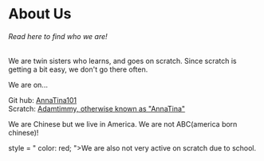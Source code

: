 
<html>
  <body>




    
<h1>About Us</h1>
<h6> Read here to find who we are! </h6>
    </head>
  <body> <p>We are twin sisters who learns, and goes on scratch. Since scratch is getting a bit easy, we don't go there often.</p>
  
  <p>We are on...</p>
  Git hub: <a href= "https://github.com/Annatina101">AnnaTina101</a><br>
  Scratch:  <a href= "https://scratch.mit.edu/users/AdamTimmy/">Adamtimmy, otherwise known as "AnnaTina"</a>
     

  <p> We are Chinese but we live in America. We are not ABC(america born chinese)!

 style = " color: red; ">We are also not very active on scratch due to school. </color>
</p>

 


</body>
</html>




